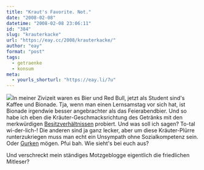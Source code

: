 ```yaml
---
title: "Kraut's Favorite. Not."
date: "2008-02-08"
datetime: "2008-02-08 23:06:11"
id: "384"
slug: "krauterkacke"
url: "https://eay.cc/2008/krauterkacke/"
author: "eay"
format: "post"
tags:
  - getraenke
  - konsum
meta:
  - yourls_shorturl: "https://eay.li/7u"
---
```


![](/uploads/2008/kraeuter.jpg)In meiner Zivizeit waren es Bier und Red Bull, jetzt als Student sind's Kaffee und Bionade. Tja, wenn man einen Lernsamstag vor sich hat, ist Bionade irgendwie besser angebrachter als das Feierabendbier. Und so habe ich eben die Kräuter-Geschmacksrichtung des Getränks mit den merkwürdigen [Besitzverhältnissen](http://de.wikipedia.org/wiki/Bionade) probiert. Und was soll ich sagen? To-tal wi-der-lich-! Die anderen sind ja ganz lecker, aber um diese Kräuter-Plürre runterzukriegen muss man echt ein Unsympath ohne Sozialkompetenz sein. Oder [Gurken](//eay.cc/2008/shit-happens/) mögen. Pfui bah. Wie sieht's bei euch aus?

Und verschreckt mein ständiges Motzgeblogge eigentlich die friedlichen Mitleser?
